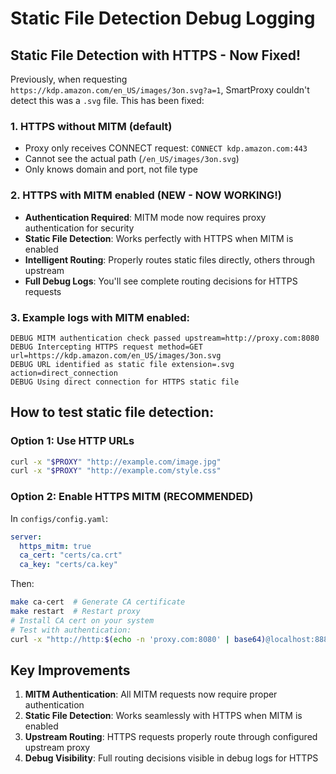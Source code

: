 # Static File Detection Debug Logging

## Static File Detection with HTTPS - Now Fixed!

Previously, when requesting `https://kdp.amazon.com/en_US/images/3on.svg?a=1`, SmartProxy couldn't detect this was a `.svg` file. This has been fixed:

### 1. HTTPS without MITM (default)
- Proxy only receives CONNECT request: `CONNECT kdp.amazon.com:443`
- Cannot see the actual path (`/en_US/images/3on.svg`)
- Only knows domain and port, not file type

### 2. HTTPS with MITM enabled (NEW - NOW WORKING!)
- **Authentication Required**: MITM mode now requires proxy authentication for security
- **Static File Detection**: Works perfectly with HTTPS when MITM is enabled
- **Intelligent Routing**: Properly routes static files directly, others through upstream
- **Full Debug Logs**: You'll see complete routing decisions for HTTPS requests

### 3. Example logs with MITM enabled:
```
DEBUG MITM authentication check passed upstream=http://proxy.com:8080
DEBUG Intercepting HTTPS request method=GET url=https://kdp.amazon.com/en_US/images/3on.svg
DEBUG URL identified as static file extension=.svg action=direct_connection
DEBUG Using direct connection for HTTPS static file
```

## How to test static file detection:

### Option 1: Use HTTP URLs
```bash
curl -x "$PROXY" "http://example.com/image.jpg"
curl -x "$PROXY" "http://example.com/style.css"
```

### Option 2: Enable HTTPS MITM (RECOMMENDED)
In `configs/config.yaml`:
```yaml
server:
  https_mitm: true
  ca_cert: "certs/ca.crt"
  ca_key: "certs/ca.key"
```

Then:
```bash
make ca-cert  # Generate CA certificate
make restart  # Restart proxy
# Install CA cert on your system
# Test with authentication:
curl -x "http://http:$(echo -n 'proxy.com:8080' | base64)@localhost:8888" "https://example.com/script.js"
```

## Key Improvements
1. **MITM Authentication**: All MITM requests now require proper authentication
2. **Static File Detection**: Works seamlessly with HTTPS when MITM is enabled
3. **Upstream Routing**: HTTPS requests properly route through configured upstream proxy
4. **Debug Visibility**: Full routing decisions visible in debug logs for HTTPS